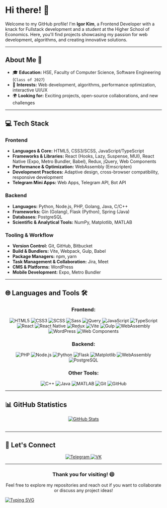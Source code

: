 # Hi there! 👋  

Welcome to my GitHub profile! I'm **Igor Kim**, a Frontend Developer with a knack for Fullstack development and a student at the Higher School of Economics. Here, you'll find projects showcasing my passion for web development, algorithms, and creating innovative solutions.  

---

## About Me 🌟  

- 🎓 **Education:** HSE, Faculty of Computer Science, Software Engineering (`Class of 2027`)  
- 🚀 **Interests:** Web development, algorithms, performance optimization, interactive UI/UX  
- 🌍 **Looking for:** Exciting projects, open-source collaborations, and new challenges  

---

## 💻 Tech Stack  

### Frontend  
- **Languages & Core:** HTML5, CSS3/SCSS, JavaScript/TypeScript  
- **Frameworks & Libraries:** React (Hooks, Lazy, Suspense, MUI), React Native (Expo, Metro Bundler, Babel), Redux, jQuery, Web Components  
- **Performance & Optimization:** WebAssembly (Emscripten)  
- **Development Practices:** Adaptive design, cross-browser compatibility, responsive development
- **Telegram Mini Apps:** Web Apps, Telegram API, Bot API

### Backend  
- **Languages:** Python, Node.js, PHP, Golang, Java, C/C++  
- **Frameworks:** Gin (Golang), Flask (Python), Spring (Java)   
- **Databases:** PostgreSQL  
- **Scientific & Analytical Tools:** NumPy, Matplotlib, MATLAB  

### Tooling & Workflow  
- **Version Control:** Git, GitHub, Bitbucket  
- **Build & Bundlers:** Vite, Webpack, Gulp, Babel  
- **Package Managers:** npm, yarn  
- **Task Management & Collaboration:** Jira, Meet  
- **CMS & Platforms:** WordPress  
- **Mobile Development:** Expo, Metro Bundler 


---

## 🌐 Languages and Tools 🛠️

<div align="center">

### Frontend:
![HTML5](https://img.shields.io/badge/-HTML5-E34F26?style=for-the-badge&logo=html5&logoColor=white)
![CSS3](https://img.shields.io/badge/-CSS3-1572B6?style=for-the-badge&logo=css3&logoColor=white)
![SCSS](https://img.shields.io/badge/-SCSS-CC6699?style=for-the-badge&logo=sass&logoColor=white)
![Sass](https://img.shields.io/badge/-Sass-CC6699?style=for-the-badge&logo=sass&logoColor=white)
![jQuery](https://img.shields.io/badge/-jQuery-0769AD?style=for-the-badge&logo=jquery&logoColor=white)
![JavaScript](https://img.shields.io/badge/-JavaScript-F7DF1E?style=for-the-badge&logo=javascript&logoColor=black)
![TypeScript](https://img.shields.io/badge/-TypeScript-007ACC?style=for-the-badge&logo=typescript&logoColor=white)
![React](https://img.shields.io/badge/-React-61DAFB?style=for-the-badge&logo=react&logoColor=black)
![React Native](https://img.shields.io/badge/-React%20Native-61DAFB?style=for-the-badge&logo=react&logoColor=black)
![Redux](https://img.shields.io/badge/-Redux-764ABC?style=for-the-badge&logo=redux&logoColor=white)
![Vite](https://img.shields.io/badge/-Vite-646CFF?style=for-the-badge&logo=vite&logoColor=white)
![Gulp](https://img.shields.io/badge/-Gulp-CF4647?style=for-the-badge&logo=gulp&logoColor=white)
![WebAssembly](https://img.shields.io/badge/-WebAssembly-654FF0?style=for-the-badge&logo=webassembly&logoColor=white)
![WordPress](https://img.shields.io/badge/-WordPress-21759B?style=for-the-badge&logo=wordpress&logoColor=white)
![Web Components](https://img.shields.io/badge/-Web%20Components-4285F4?style=for-the-badge&logo=webcomponents.org&logoColor=white)


### Backend:
![PHP](https://img.shields.io/badge/-PHP-777BB4?style=for-the-badge&logo=php&logoColor=white)
![Node.js](https://img.shields.io/badge/-Node.js-339933?style=for-the-badge&logo=nodedotjs&logoColor=white)
![Python](https://img.shields.io/badge/-Python-3776AB?style=for-the-badge&logo=python&logoColor=white)
![Flask](https://img.shields.io/badge/-Flask-000000?style=for-the-badge&logo=flask&logoColor=white)
![Matplotlib](https://img.shields.io/badge/-Matplotlib-11557C?style=for-the-badge&logo=plotly&logoColor=white)
![WebAssembly](https://img.shields.io/badge/-WebAssembly-654FF0?style=for-the-badge&logo=webassembly&logoColor=white)
![PostgreSQL](https://img.shields.io/badge/-PostgreSQL-336791?style=for-the-badge&logo=postgresql&logoColor=white)

### Other Tools:
![C++](https://img.shields.io/badge/-C%2B%2B-00599C?style=for-the-badge&logo=cplusplus&logoColor=white)
![Java](https://img.shields.io/badge/-Java-007396?style=for-the-badge&logo=java&logoColor=white)
![MATLAB](https://img.shields.io/badge/-MATLAB-0076A8?style=for-the-badge&logo=mathworks&logoColor=white)
![Git](https://img.shields.io/badge/-Git-F05032?style=for-the-badge&logo=git&logoColor=white)
![GitHub](https://img.shields.io/badge/-GitHub-181717?style=for-the-badge&logo=github&logoColor=white)


</div>

---

## 📊 GitHub Statistics

<div align="center">
  <table style="border-collapse: collapse; border: none;">
   <!-- <tr>
      <td style="border: none;">
        <a href="https://github.com/goringich/github-readme-stats">
          <img src="https://github-readme-stats.vercel.app/api/top-langs/?username=goringich&layout=pie&exclude_repo=open-server,hram-only&cache_seconds=1800" alt="Top Langs" />
        </a>
      </td>-->
     <!-- <td style="border: none;"> -->
  <a href="https://github.com/goringich/github-readme-stats">
  <img src="https://github-readme-stats.vercel.app/api?username=goringich&hide=prs,issues&show_icons=true&theme=dark&include_all_commits=true&count_private=true&cache_seconds=0" alt="GitHub Stats" />
</a>



<!--       </td> -->

  </table>
</div>



---

## 🤝 Let's Connect

<div align="center">
  <a href="https://t.me/a1gorithms">
    <img src="https://img.shields.io/badge/telegram-blue?style=for-the-badge&logo=telegram&logoColor=white" alt="Telegram"/>
  </a>
  <a href="https://vk.com/gogotka">
    <img src="https://img.shields.io/badge/vk-blue?style=for-the-badge&logo=vk&logoColor=white" alt="VK"/>
  </a>
</div>

---

<div align="center">
  <h3>Thank you for visiting! 😄</h3>
  <p>Feel free to explore my repositories and reach out if you want to collaborate or discuss any project ideas!</p>
</div>

 [![Typing SVG](https://readme-typing-svg.herokuapp.com?color=%2336BCF7&lines=Im+curently+working+on+this+page)](https://git.io/typing-svg)
